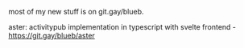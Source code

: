 most of my new stuff is on git.gay/blueb. 
 
aster: activitypub implementation in typescript with svelte frontend - https://git.gay/blueb/aster

